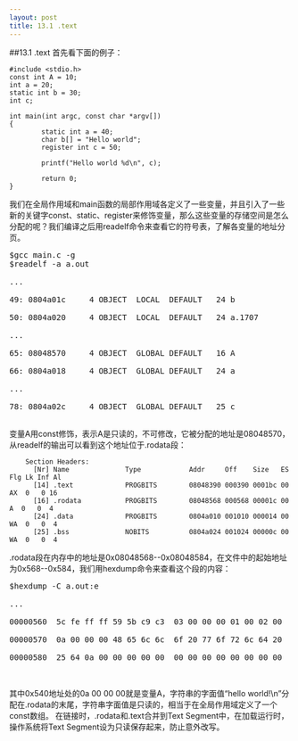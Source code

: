 ```yaml
---
layout: post
title: 13.1 .text 
---
```


##13.1 .text
首先看下面的例子：

	#include <stdio.h>
	const int A = 10;
	int a = 20;
	static int b = 30;
	int c;
	
	int main(int argc, const char *argv[])
	{
	        static int a = 40;
	        char b[] = "Hello world";
	        register int c = 50;
	
	        printf("Hello world %d\n", c);
	
	        return 0;
	}
	
我们在全局作用域和main函数的局部作用域各定义了一些变量，并且引入了一些新的关键字const、static、register来修饰变量，那么这些变量的存储空间是怎么分配的呢？我们编译之后用readelf命令来查看它的符号表，了解各变量的地址分页。

<pre class='terminal bootcamp'>
<span class='codeline'>$gcc main.c -g</span>
<span class='codeline'>$readelf -a a.out</span>
<span class='bash-output'>
...<br>
49: 0804a01c     4 OBJECT  LOCAL  DEFAULT   24 b <br>
50: 0804a020     4 OBJECT  LOCAL  DEFAULT   24 a.1707 <br>
...<br>
65: 08048570     4 OBJECT  GLOBAL DEFAULT   16 A <br>
66: 0804a018     4 OBJECT  GLOBAL DEFAULT   24 a <br>
...<br>
78: 0804a02c     4 OBJECT  GLOBAL DEFAULT   25 c
</span>
</pre>
变量A用const修饰，表示A是只读的，不可修改，它被分配的地址是08048570，从readelf的输出可以看到这个地址位于.rodata段：

        
        Section Headers:
          [Nr] Name              Type            Addr     Off    Size   ES Flg Lk Inf Al
          [14] .text             PROGBITS        08048390 000390 0001bc 00  AX  0   0 16
          [16] .rodata           PROGBITS        08048568 000568 00001c 00   A  0   0  4
          [24] .data             PROGBITS        0804a010 001010 000014 00  WA  0   0  4
          [25] .bss              NOBITS          0804a024 001024 00000c 00  WA  0   0  4

.rodata段在内存中的地址是0x08048568--0x08048584，在文件中的起始地址为0x568--0x584，我们用hexdump命令来查看这个段的内容：
<pre class='terminal bootcamp'>
<span class='codeline'>$hexdump -C a.out:e</span>
<span class='bash-output'>
...<br>
00000560  5c fe ff ff 59 5b c9 c3  03 00 00 00 01 00 02 00  |\...Y[..........| <br>
00000570  0a 00 00 00 48 65 6c 6c  6f 20 77 6f 72 6c 64 20  |....Hello world | <br>
00000580  25 64 0a 00 00 00 00 00  00 00 00 00 00 00 00 00  |%d..............| <br>
</span>
</pre>
其中0x540地址处的0a 00 00 00就是变量A，字符串的字面值“hello
world!\n”分配在.rodata的末尾，字符串字面值是只读的，相当于在全局作用域定义了一个const数组。
在链接时，.rodata和.text合并到Text Segment中，在加载运行时，操作系统将Text
Segment设为只读保存起来，防止意外改写。
